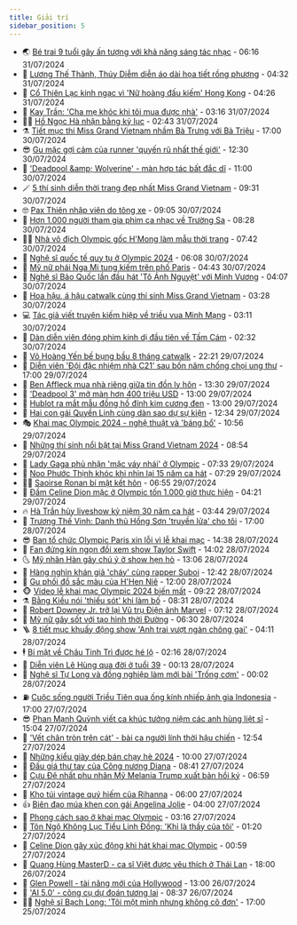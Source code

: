 ```yaml
---
title: Giải trí
sidebar_position: 5
---
```


<!-- vnexpress-giai-tri:START -->
- 🌏 [Bé trai 9 tuổi gây ấn tượng với khả năng sáng tác nhạc](https://vnexpress.net/be-trai-9-tuoi-gay-an-tuong-voi-kha-nang-sang-tac-nhac-4776017.html) - 06:16 31/07/2024
- 💫 [Lương Thế Thành, Thúy Diễm diễn áo dài họa tiết rồng phượng](https://vnexpress.net/luong-the-thanh-thuy-diem-dien-ao-dai-hoa-tiet-rong-phuong-4775830.html) - 04:32 31/07/2024
- 🌮 [Cổ Thiên Lạc kinh ngạc vì &#39;Nữ hoàng đấu kiếm&#39; Hong Kong](https://vnexpress.net/co-thien-lac-kinh-ngac-vi-nu-hoang-dau-kiem-hong-kong-4776015.html) - 04:26 31/07/2024
- 🧠 [Kay Trần: &#39;Cha mẹ khóc khi tôi mua được nhà&#39;](https://vnexpress.net/kay-tran-cha-me-khoc-khi-toi-mua-duoc-nha-4772278.html) - 03:16 31/07/2024
- 👨‍🏫 [Hồ Ngọc Hà nhận bằng kỷ lục](https://vnexpress.net/ho-ngoc-ha-nhan-bang-ky-luc-4775156.html) - 02:43 31/07/2024
- ⚗️ [Tiết mục thi Miss Grand Vietnam nhầm Bà Trưng với Bà Triệu](https://vnexpress.net/tiet-muc-thi-miss-grand-vietnam-nham-ba-trung-voi-ba-trieu-4775907.html) - 17:00 30/07/2024
- 😎 [Gu mặc gợi cảm của runner &#39;quyến rũ nhất thế giới&#39;](https://vnexpress.net/gu-mac-goi-cam-cua-runner-quyen-ru-nhat-the-gioi-4775810.html) - 12:30 30/07/2024
- 🫣 [&#39;Deadpool &amp;amp; Wolverine&#39; - màn hợp tác bất đắc dĩ](https://vnexpress.net/giai-tri/phim/thu-vien-phim/deadpool-wolverine-720) - 11:00 30/07/2024
- 🪄 [5 thí sinh diễn thời trang đẹp nhất Miss Grand Vietnam](https://vnexpress.net/5-thi-sinh-dien-thoi-trang-dep-nhat-miss-grand-vietnam-4775716.html) - 09:31 30/07/2024
- 🤓 [Pax Thiên nhập viện do tông xe](https://vnexpress.net/pax-thien-nhap-vien-do-tong-xe-4775773.html) - 09:05 30/07/2024
- 🫶 [Hơn 1.000 người tham gia phim ca nhạc về Trường Sa](https://vnexpress.net/hon-1-000-nguoi-tham-gia-phim-ca-nhac-ve-truong-sa-4775351.html) - 08:28 30/07/2024
- 🧑‍🏫 [Nhà vô địch Olympic gốc H&#39;Mong làm mẫu thời trang](https://vnexpress.net/nha-vo-dich-olympic-goc-h-mong-lam-mau-thoi-trang-4775531.html) - 07:42 30/07/2024
- 🦄 [Nghệ sĩ quốc tế quy tụ ở Olympic 2024](https://vnexpress.net/nghe-si-quoc-te-quy-tu-o-olympic-2024-4775560.html) - 06:08 30/07/2024
- 💫 [Mỹ nữ phái Nga Mi tung kiếm trên phố Paris](https://vnexpress.net/my-nu-phai-nga-mi-tung-kiem-tren-pho-paris-4775513.html) - 04:43 30/07/2024
- 🎊 [Nghệ sĩ Bảo Quốc lần đầu hát &#39;Tô Ánh Nguyệt&#39; với Minh Vương](https://vnexpress.net/nghe-si-bao-quoc-lan-dau-hat-to-anh-nguyet-voi-minh-vuong-4775512.html) - 04:07 30/07/2024
- 👹 [Hoa hậu, á hậu catwalk cùng thí sinh Miss Grand Vietnam](https://vnexpress.net/hoa-hau-a-hau-catwalk-cung-thi-sinh-miss-grand-vietnam-4775514.html) - 03:28 30/07/2024
- 💻 [Tác giả viết truyện kiếm hiệp về triều vua Minh Mạng](https://vnexpress.net/tac-gia-viet-truyen-kiem-hiep-ve-trieu-vua-minh-mang-4774839.html) - 03:11 30/07/2024
- 🤡 [Dàn diễn viên đóng phim kinh dị đầu tiên về Tấm Cám](https://vnexpress.net/dan-dien-vien-dong-phim-kinh-di-dau-tien-ve-tam-cam-4771522.html) - 02:32 30/07/2024
- 🥰 [Võ Hoàng Yến bế bụng bầu 8 tháng catwalk](https://vnexpress.net/vo-hoang-yen-be-bung-bau-8-thang-catwalk-4775432.html) - 22:21 29/07/2024
- 🚀 [Diễn viên &#39;Đội đặc nhiệm nhà C21&#39; sau bốn năm chống chọi ung thư](https://vnexpress.net/dien-vien-doi-dac-nhiem-nha-c21-sau-bon-nam-chong-choi-ung-thu-4773972.html) - 17:00 29/07/2024
- 📝 [Ben Affleck mua nhà riêng giữa tin đồn ly hôn](https://vnexpress.net/ben-affleck-mua-nha-rieng-giua-tin-don-ly-hon-4775296.html) - 13:30 29/07/2024
- 🐲 [&#39;Deadpool 3&#39; mở màn hơn 400 triệu USD](https://vnexpress.net/deadpool-3-mo-man-hon-400-trieu-usd-4775169.html) - 13:00 29/07/2024
- 🎃 [Hublot ra mắt mẫu đồng hồ đính kim cương đen](https://vnexpress.net/hublot-ra-mat-mau-dong-ho-dinh-kim-cuong-den-4775319.html) - 13:00 29/07/2024
- 🤠 [Hai con gái Quyền Linh cùng dàn sao dự sự kiện](https://vnexpress.net/hai-con-gai-quyen-linh-cung-dan-sao-du-su-kien-4775371.html) - 12:34 29/07/2024
- 🎭 [Khai mạc Olympic 2024 - nghệ thuật và &#39;báng bổ&#39;](https://vnexpress.net/khai-mac-olympic-2024-nghe-thuat-va-bang-bo-4775117.html) - 10:56 29/07/2024
- 🧰 [Những thí sinh nổi bật tại Miss Grand Vietnam 2024](https://vnexpress.net/nhung-thi-sinh-noi-bat-tai-miss-grand-vietnam-2024-4774866.html) - 08:54 29/07/2024
- 🦍 [Lady Gaga phủ nhận &#39;mặc váy nhái&#39; ở Olympic](https://vnexpress.net/lady-gaga-phu-nhan-mac-vay-nhai-o-olympic-4775195.html) - 07:33 29/07/2024
- 🌝 [Noo Phước Thịnh khóc khi nhìn lại 15 năm ca hát](https://vnexpress.net/noo-phuoc-thinh-khoc-khi-nhin-lai-15-nam-ca-hat-4775056.html) - 07:29 29/07/2024
- 🧑‍💻 [Saoirse Ronan bí mật kết hôn](https://vnexpress.net/saoirse-ronan-bi-mat-ket-hon-4775101.html) - 06:55 29/07/2024
- 🥸 [Đầm Celine Dion mặc ở Olympic tốn 1.000 giờ thực hiện](https://vnexpress.net/dam-celine-dion-mac-o-olympic-ton-1-000-gio-thuc-hien-4775153.html) - 04:21 29/07/2024
- 🔥 [Hà Trần hủy liveshow kỷ niệm 30 năm ca hát](https://vnexpress.net/ha-tran-huy-liveshow-ky-niem-30-nam-ca-hat-4775119.html) - 03:44 29/07/2024
- 🐎 [Trương Thế Vinh: Danh thủ Hồng Sơn &#39;truyền lửa&#39; cho tôi](https://vnexpress.net/truong-the-vinh-danh-thu-hong-son-truyen-lua-cho-toi-4773982.html) - 17:00 28/07/2024
- 😎 [Ban tổ chức Olympic Paris xin lỗi vì lễ khai mạc](https://vnexpress.net/ban-to-chuc-olympic-paris-xin-loi-vi-le-khai-mac-4774984.html) - 14:38 28/07/2024
- 🦄 [Fan đứng kín ngọn đồi xem show Taylor Swift](https://vnexpress.net/fan-dung-kin-ngon-doi-xem-show-taylor-swift-4774966.html) - 14:02 28/07/2024
- 🌜 [Mỹ nhân Hàn gây chú ý ở show hẹn hò](https://vnexpress.net/my-nhan-han-gay-chu-y-o-show-hen-ho-4774940.html) - 13:06 28/07/2024
- 🚦 [Hàng nghìn khán giả &#39;cháy&#39; cùng rapper Suboi](https://vnexpress.net/hang-nghin-khan-gia-chay-cung-rapper-suboi-4774897.html) - 12:42 28/07/2024
- 🧐 [Gu phối đồ sắc màu của H&#39;Hen Niê](https://vnexpress.net/gu-phoi-do-sac-mau-cua-h-hen-nie-4774510.html) - 12:00 28/07/2024
- 🐵 [Video lễ khai mạc Olympic 2024 biến mất](https://vnexpress.net/video-le-khai-mac-olympic-2024-bien-mat-4774916.html) - 09:22 28/07/2024
- ⚗️ [Bằng Kiều nói &#39;thiếu sót&#39; khi làm bố](https://vnexpress.net/bang-kieu-noi-thieu-sot-khi-lam-bo-4774853.html) - 08:31 28/07/2024
- 👺 [Robert Downey Jr. trở lại Vũ trụ Điện ảnh Marvel](https://vnexpress.net/robert-downey-jr-tro-lai-vu-tru-dien-anh-marvel-4774873.html) - 07:12 28/07/2024
- 🌊 [Mỹ nữ gây sốt với tạo hình thời Đường](https://vnexpress.net/my-nu-gay-sot-voi-tao-hinh-thoi-duong-4774865.html) - 06:30 28/07/2024
- 🪜 [8 tiết mục khuấy động show &#39;Anh trai vượt ngàn chông gai&#39;](https://vnexpress.net/8-tiet-muc-khuay-dong-show-anh-trai-vuot-ngan-chong-gai-4774825.html) - 04:11 28/07/2024
- 🕴 [Bí mật về Châu Tinh Trì được hé lộ](https://vnexpress.net/bi-mat-ve-chau-tinh-tri-duoc-he-lo-4774820.html) - 02:16 28/07/2024
- 💃 [Diễn viên Lê Hùng qua đời ở tuổi 39](https://vnexpress.net/dien-vien-le-hung-qua-doi-o-tuoi-39-4773748.html) - 00:13 28/07/2024
- 🦄 [Nghệ sĩ Tự Long và đồng nghiệp làm mới bài &#39;Trống cơm&#39;](https://vnexpress.net/nghe-si-tu-long-va-dong-nghiep-lam-moi-bai-trong-com-4774797.html) - 00:02 28/07/2024
- ⛽️ [Cuộc sống người Triều Tiên qua ống kính nhiếp ảnh gia Indonesia](https://vnexpress.net/cuoc-song-nguoi-trieu-tien-qua-ong-kinh-nhiep-anh-gia-indonesia-4774304.html) - 17:00 27/07/2024
- 😎 [Phan Mạnh Quỳnh viết ca khúc tưởng niệm các anh hùng liệt sĩ](https://vnexpress.net/phan-manh-quynh-viet-ca-khuc-tuong-niem-cac-anh-hung-liet-si-4774732.html) - 15:04 27/07/2024
- 🌊 [&#39;Vết chân tròn trên cát&#39; - bài ca người lính thời hậu chiến](https://vnexpress.net/vet-chan-tron-tren-cat-bai-ca-nguoi-linh-thoi-hau-chien-4774668.html) - 12:54 27/07/2024
- 🐲 [Những kiểu giày dép bán chạy hè 2024](https://vnexpress.net/nhung-kieu-giay-dep-ban-chay-he-2024-4774537.html) - 10:00 27/07/2024
- 💂 [Đấu giá thư tay của Công nương Diana](https://vnexpress.net/dau-gia-thu-tay-cua-cong-nuong-diana-4774708.html) - 08:41 27/07/2024
- 🙉 [Cựu Đệ nhất phu nhân Mỹ Melania Trump xuất bản hồi ký](https://vnexpress.net/cuu-de-nhat-phu-nhan-my-melania-trump-xuat-ban-hoi-ky-4774682.html) - 06:59 27/07/2024
- 💪 [Kho túi vintage quý hiếm của Rihanna](https://vnexpress.net/kho-tui-vintage-quy-hiem-cua-rihanna-4774500.html) - 06:00 27/07/2024
- 👍 [Biên đạo múa khen con gái Angelina Jolie](https://vnexpress.net/bien-dao-mua-khen-con-gai-angelina-jolie-4774626.html) - 04:00 27/07/2024
- 💪 [Phong cách sao ở khai mạc Olympic](https://vnexpress.net/phong-cach-sao-o-khai-mac-olympic-4774658.html) - 03:16 27/07/2024
- 💄 [Tôn Ngộ Không Lục Tiểu Linh Đồng: &#39;Khỉ là thầy của tôi&#39;](https://vnexpress.net/ton-ngo-khong-luc-tieu-linh-dong-khi-la-thay-cua-toi-4774600.html) - 01:20 27/07/2024
- 🦩 [Celine Dion gây xúc động khi hát khai mạc Olympic](https://vnexpress.net/celine-dion-gay-xuc-dong-khi-hat-khai-mac-olympic-4774614.html) - 00:59 27/07/2024
- 🥸 [Quang Hùng MasterD - ca sĩ Việt được yêu thích ở Thái Lan](https://vnexpress.net/quang-hung-masterd-ca-si-viet-duoc-yeu-thich-o-thai-lan-4772800.html) - 18:00 26/07/2024
- 🧰 [Glen Powell - tài năng mới của Hollywood](https://vnexpress.net/glen-powell-tai-nang-moi-cua-hollywood-4772941.html) - 13:00 26/07/2024
- 💼 [&#39;AI 5.0&#39; - công cụ dự đoán tương lai](https://vnexpress.net/ai-5-0-cong-cu-du-doan-tuong-lai-4774389.html) - 08:37 26/07/2024
- 🧑‍💻 [Nghệ sĩ Bạch Long: &#39;Tôi một mình nhưng không cô đơn&#39;](https://vnexpress.net/nghe-si-bach-long-toi-mot-minh-nhung-khong-co-don-4774027.html) - 17:00 25/07/2024<!-- vnexpress-giai-tri:END -->
